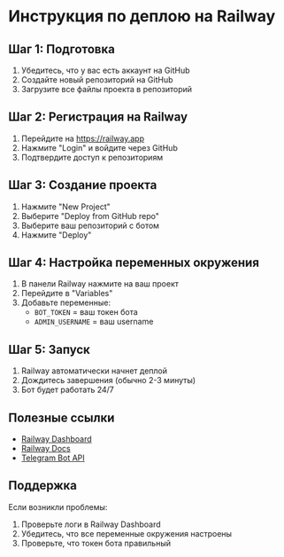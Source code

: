 # Инструкция по деплою на Railway

## Шаг 1: Подготовка

1. Убедитесь, что у вас есть аккаунт на GitHub
2. Создайте новый репозиторий на GitHub
3. Загрузите все файлы проекта в репозиторий

## Шаг 2: Регистрация на Railway

1. Перейдите на https://railway.app
2. Нажмите "Login" и войдите через GitHub
3. Подтвердите доступ к репозиториям

## Шаг 3: Создание проекта

1. Нажмите "New Project"
2. Выберите "Deploy from GitHub repo"
3. Выберите ваш репозиторий с ботом
4. Нажмите "Deploy"

## Шаг 4: Настройка переменных окружения

1. В панели Railway нажмите на ваш проект
2. Перейдите в "Variables"
3. Добавьте переменные:
   - `BOT_TOKEN` = ваш токен бота
   - `ADMIN_USERNAME` = ваш username

## Шаг 5: Запуск

1. Railway автоматически начнет деплой
2. Дождитесь завершения (обычно 2-3 минуты)
3. Бот будет работать 24/7

## Полезные ссылки

- [Railway Dashboard](https://railway.app/dashboard)
- [Railway Docs](https://docs.railway.app)
- [Telegram Bot API](https://core.telegram.org/bots/api)

## Поддержка

Если возникли проблемы:
1. Проверьте логи в Railway Dashboard
2. Убедитесь, что все переменные окружения настроены
3. Проверьте, что токен бота правильный
